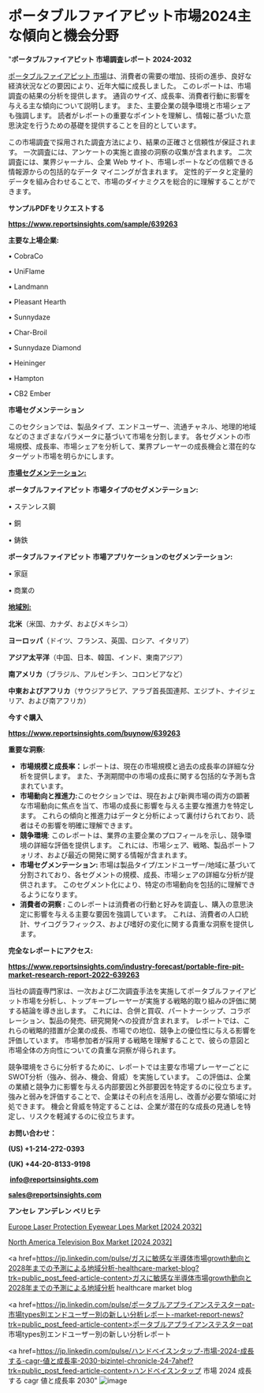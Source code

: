 # ポータブルファイアピット市場2024主な傾向と機会分野
"<strong>ポータブルファイアピット 市場調査レポート 2024-2032</strong>

<a href=https://www.reportsinsights.com/sample/639263>ポータブルファイアピット 市場</a>は、消費者の需要の増加、技術の進歩、良好な経済状況などの要因により、近年大幅に成長しました。 このレポートは、市場調査の結果の分析を提供します。 通貨のサイズ、成長率、消費者行動に影響を与える主な傾向について説明します。 また、主要企業の競争環境と市場シェアも強調します。 読者がレポートの重要なポイントを理解し、情報に基づいた意思決定を行うための基礎を提供することを目的としています。

この市場調査で採用された調査方法により、結果の正確さと信頼性が保証されます。 一次調査には、アンケートの実施と直接の洞察の収集が含まれます。 二次調査には、業界ジャーナル、企業 Web サイト、市場レポートなどの信頼できる情報源からの包括的なデータ マイニングが含まれます。 定性的データと定量的データを組み合わせることで、市場のダイナミクスを総合的に理解することができます。

<strong><b>サンプルPDFをリクエストする</b></strong>

<a href=https://www.reportsinsights.com/sample/639263><strong><u>https://www.reportsinsights.com/sample/639263</u></strong></a>

<strong>主要な上場企業:</strong>

• CobraCo

• UniFlame

• Landmann

• Pleasant Hearth

• Sunnydaze

• Char-Broil

• Sunnydaze Diamond

• Heininger

• Hampton

• CB2 Ember

<strong>市場セグメンテーション</strong>

このセクションでは、製品タイプ、エンドユーザー、流通チャネル、地理的地域などのさまざまなパラメータに基づいて市場を分割します。 各セグメントの市場規模、成長率、市場シェアを分析して、業界プレーヤーの成長機会と潜在的なターゲット市場を明らかにします。

<strong><u>市場セグメンテーション</u></strong><strong><u>:</u></strong>

<strong>ポータブルファイアピット 市場タイプのセグメンテーション:</strong>

• ステンレス鋼

• 銅

• 鋳鉄

<strong>ポータブルファイアピット 市場アプリケーションのセグメンテーション:</strong>

• 家庭

• 商業の

<strong><u>地域別</u></strong><strong><u>:</u></strong>

<strong>北米</strong>（米国、カナダ、およびメキシコ）

<strong>ヨーロッパ</strong>（ドイツ、フランス、英国、ロシア、イタリア）

<strong>アジア太平洋</strong>（中国、日本、韓国、インド、東南アジア）

<strong>南アメリカ</strong>（ブラジル、アルゼンチン、コロンビアなど）

<strong>中東およびアフリカ</strong>（サウジアラビア、アラブ首長国連邦、エジプト、ナイジェリア、および南アフリカ）

<strong>今すぐ購入</strong>

<a href=https://www.reportsinsights.com/buynow/639263><strong><u>https://www.reportsinsights.com/buynow/639263</u></strong></a>

<strong>重要な洞察:</strong>
<ul>
  <li><strong>市場規模と成長率：</strong>レポートは、現在の市場規模と過去の成長率の詳細な分析を提供します。 また、予測期間中の市場の成長に関する包括的な予測も含まれています。</li>
  <li><strong>市場動向と推進力:</strong>このセクションでは、現在および新興市場の両方の顕著な市場動向に焦点を当て、市場の成長に影響を与える主要な推進力を特定します。 これらの傾向と推進力はデータと分析によって裏付けられており、読者はその影響を明確に理解できます。</li>
  <li><strong>競争環境</strong>: このレポートは、業界の主要企業のプロフィールを示し、競争環境の詳細な評価を提供します。 これには、市場シェア、戦略、製品ポートフォリオ、および最近の開発に関する情報が含まれます。</li>
  <li><strong>市場セグメンテーション: </strong>市場は製品タイプ/エンドユーザー/地域に基づいて分割されており、各セグメントの規模、成長、市場シェアの詳細な分析が提供されます。 このセグメント化により、特定の市場動向を包括的に理解できるようになります。</li>
  <li><strong>消費者の洞察 : </strong>このレポートは消費者の行動と好みを調査し、購入の意思決定に影響を与える主要な要因を強調しています。 これは、消費者の人口統計、サイコグラフィックス、および嗜好の変化に関する貴重な洞察を提供します。</li>
</ul>
<strong>完全なレポートにアクセス:</strong>

<a href=https://www.reportsinsights.com/industry-forecast/portable-fire-pit-market-research-report-2022-639263><strong><u><b>https://www.reportsinsights.com/industry-forecast/portable-fire-pit-market-research-report-2022-639263</b></u></strong></a>

当社の調査専門家は、一次および二次調査手法を実施してポータブルファイアピット市場を分析し、トップキープレーヤーが実施する戦略的取り組みの評価に関する結論を導き出します。 これには、合併と買収、パートナーシップ、コラボレーション、製品の発売、研究開発への投資が含まれます。 レポートでは、これらの戦略的措置が企業の成長、市場での地位、競争上の優位性に与える影響を評価しています。 市場参加者が採用する戦略を理解することで、彼らの意図と市場全体の方向性についての貴重な洞察が得られます。

競争環境をさらに分析するために、レポートでは主要な市場プレーヤーごとにSWOT分析（強み、弱み、機会、脅威）を実施しています。 この評価は、企業の業績と競争力に影響を与える内部要因と外部要因を特定するのに役立ちます。 強みと弱みを評価することで、企業はその利点を活用し、改善が必要な領域に対処できます。 機会と脅威を特定することは、企業が潜在的な成長の見通しを特定し、リスクを軽減するのに役立ちます。

<strong>お問い合わせ：</strong>

<strong>(US) +1-214-272-0393</strong>

<strong>(UK) +44-20-8133-9198</strong>

<strong> </strong><a href=info@reportsinsights.com><strong><u>info@reportsinsights.com</u></strong></a>

<a href=sales@reportsinsights.com><strong><u>sales@reportsinsights.com</u></strong></a>

<strong>アンセレ アンデレン ベリヒテ</strong>

<a href=https://www.linkedin.com/pulse/europe-laser-protection-eyewear-lpes-market-analysis-flase/>Europe Laser Protection Eyewear Lpes Market [2024 2032]</a>

<a href=https://www.linkedin.com/pulse/north-america-television-box-market-growth-focused-netof/>North America Television Box Market [2024 2032]</a>

<a href=https://jp.linkedin.com/pulse/ガスに敏感な半導体市場growth動向と2028年までの予測による地域分析-healthcare-market-blog?trk=public_post_feed-article-content>ガスに敏感な半導体市場growth動向と2028年までの予測による地域分析 healthcare market blog</a>

<a href=https://jp.linkedin.com/pulse/ポータブルアプライアンステスターpat-市場types別エンドユーザー別の新しい分析レポート-market-report-news?trk=public_post_feed-article-content>ポータブルアプライアンステスターpat 市場types別エンドユーザー別の新しい分析レポート</a>

<a href=https://jp.linkedin.com/pulse/ハンドベイスンタップ-市場-2024-成長する-cagr-値と成長率-2030-bizintel-chronicle-24-7ahef?trk=public_post_feed-article-content>ハンドベイスンタップ 市場 2024 成長する cagr 値と成長率 2030</a>"
![image](https://github.com/gayatrid12/RImarketdynamics/assets/158473851/728fbae6-22d3-47a8-ab5f-d8ce77f184e6)
